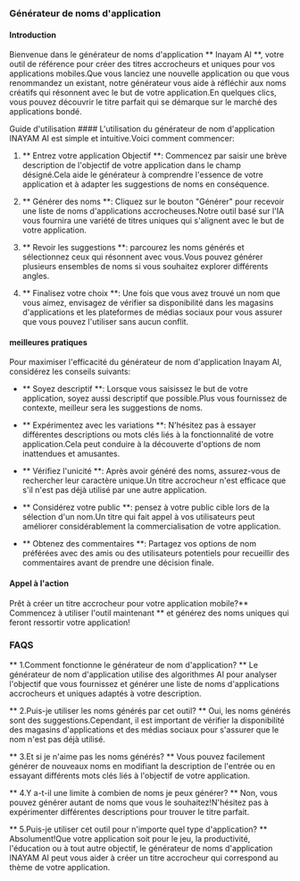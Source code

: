 ### Générateur de noms d'application

#### Introduction
Bienvenue dans le générateur de noms d'application ** Inayam AI **, votre outil de référence pour créer des titres accrocheurs et uniques pour vos applications mobiles.Que vous lanciez une nouvelle application ou que vous renommandez un existant, notre générateur vous aide à réfléchir aux noms créatifs qui résonnent avec le but de votre application.En quelques clics, vous pouvez découvrir le titre parfait qui se démarque sur le marché des applications bondé.

Guide d'utilisation ####
L'utilisation du générateur de nom d'application INAYAM AI est simple et intuitive.Voici comment commencer:

1. ** Entrez votre application Objectif **: Commencez par saisir une brève description de l'objectif de votre application dans le champ désigné.Cela aide le générateur à comprendre l'essence de votre application et à adapter les suggestions de noms en conséquence.

2. ** Générer des noms **: Cliquez sur le bouton "Générer" pour recevoir une liste de noms d'applications accrocheuses.Notre outil basé sur l'IA vous fournira une variété de titres uniques qui s'alignent avec le but de votre application.

3. ** Revoir les suggestions **: parcourez les noms générés et sélectionnez ceux qui résonnent avec vous.Vous pouvez générer plusieurs ensembles de noms si vous souhaitez explorer différents angles.

4. ** Finalisez votre choix **: Une fois que vous avez trouvé un nom que vous aimez, envisagez de vérifier sa disponibilité dans les magasins d'applications et les plateformes de médias sociaux pour vous assurer que vous pouvez l'utiliser sans aucun conflit.

#### meilleures pratiques
Pour maximiser l'efficacité du générateur de nom d'application Inayam AI, considérez les conseils suivants:

- ** Soyez descriptif **: Lorsque vous saisissez le but de votre application, soyez aussi descriptif que possible.Plus vous fournissez de contexte, meilleur sera les suggestions de noms.

- ** Expérimentez avec les variations **: N'hésitez pas à essayer différentes descriptions ou mots clés liés à la fonctionnalité de votre application.Cela peut conduire à la découverte d'options de nom inattendues et amusantes.

- ** Vérifiez l'unicité **: Après avoir généré des noms, assurez-vous de rechercher leur caractère unique.Un titre accrocheur n'est efficace que s'il n'est pas déjà utilisé par une autre application.

- ** Considérez votre public **: pensez à votre public cible lors de la sélection d'un nom.Un titre qui fait appel à vos utilisateurs peut améliorer considérablement la commercialisation de votre application.

- ** Obtenez des commentaires **: Partagez vos options de nom préférées avec des amis ou des utilisateurs potentiels pour recueillir des commentaires avant de prendre une décision finale.

#### Appel à l'action
Prêt à créer un titre accrocheur pour votre application mobile?** Commencez à utiliser l'outil maintenant ** et générez des noms uniques qui feront ressortir votre application!

### FAQS

** 1.Comment fonctionne le générateur de nom d'application? **
Le générateur de nom d'application utilise des algorithmes AI pour analyser l'objectif que vous fournissez et générer une liste de noms d'applications accrocheurs et uniques adaptés à votre description.

** 2.Puis-je utiliser les noms générés par cet outil? **
Oui, les noms générés sont des suggestions.Cependant, il est important de vérifier la disponibilité des magasins d'applications et des médias sociaux pour s'assurer que le nom n'est pas déjà utilisé.

** 3.Et si je n'aime pas les noms générés? **
Vous pouvez facilement générer de nouveaux noms en modifiant la description de l'entrée ou en essayant différents mots clés liés à l'objectif de votre application.

** 4.Y a-t-il une limite à combien de noms je peux générer? **
Non, vous pouvez générer autant de noms que vous le souhaitez!N'hésitez pas à expérimenter différentes descriptions pour trouver le titre parfait.

** 5.Puis-je utiliser cet outil pour n'importe quel type d'application? **
Absolument!Que votre application soit pour le jeu, la productivité, l'éducation ou à tout autre objectif, le générateur de noms d'application INAYAM AI peut vous aider à créer un titre accrocheur qui correspond au thème de votre application.